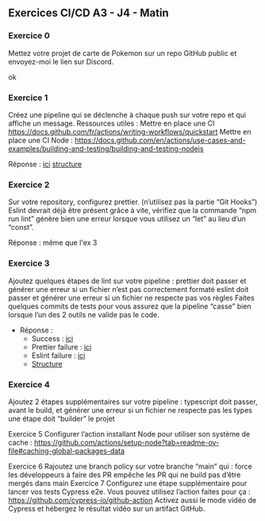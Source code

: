 ## Exercices CI/CD A3 - J4 - Matin
### Exercice 0
  Mettez votre projet de carte de Pokemon sur un repo GitHub public et envoyez-moi le lien sur Discord.
  
  ok 
### Exercice 1
  Créez une pipeline qui se déclenche à chaque push sur votre repo et qui affiche un message.
  Ressources utiles :
  Mettre en place une CI https://docs.github.com/fr/actions/writing-workflows/quickstart
  Mettre en place une CI Node : https://docs.github.com/en/actions/use-cases-and-examples/building-and-testing/building-and-testing-nodejs 

  Réponse : [ici](https://github.com/Adambizien/PokemonDex/actions/runs/11969897278)
  [structure](https://github.com/Adambizien/PokemonDex/blob/cf9a758857a9f1844d1875edabfb023b34764c47/.github/workflows/test.yml)

 
### Exercice 2
  Sur votre repository, configurez prettier. (n’utilisez pas la partie “Git Hooks”)
  Eslint devrait déjà être présent grâce à vite, vérifiez que la commande “npm run lint” génère bien une erreur lorsque vous utilisez un “let” au lieu d’un “const”.
  
 Réponse : 
      même que l'ex 3
  
### Exercice 3
  Ajoutez quelques étapes de lint sur votre pipeline :
  prettier doit passer et générer une erreur si un fichier n’est pas correctement formaté
  eslint doit passer et générer une erreur si un fichier ne respecte pas vos règles
  Faites quelques commits de tests pour vous assurez que la pipeline “casse” bien lorsque l’un des 2 outils ne valide pas le code.

- Réponse :
  - Success : [ici](https://github.com/Adambizien/PokemonDex/actions/runs/11970345324)
  - Prettier failure : [ici](https://github.com/Adambizien/PokemonDex/actions/runs/11970373305)
  - Eslint failure : [ici](https://github.com/Adambizien/PokemonDex/actions/runs/11970412385)
  - [Structure](https://github.com/Adambizien/PokemonDex/blob/27bbe10da90cfd569e05dde348d669b2c9f636b8/.github/workflows/test.yml)

  
### Exercice 4
Ajoutez 2 étapes supplémentaires sur votre pipeline :
typescript doit passer, avant le build, et générer une erreur si un fichier ne respecte pas les types
une étape doit “builder” le projet

Exercice 5
Configurer l’action installant Node pour utiliser son système de cache : https://github.com/actions/setup-node?tab=readme-ov-file#caching-global-packages-data 

Exercice 6
Rajoutez une branch policy sur votre branche “main” qui :
force les développeurs à faire des PR
empêche les PR qui ne build pas d’être mergés dans main
Exercice 7
Configurez une étape supplémentaire pour lancer vos tests Cypress e2e.
Vous pouvez utilisez l’action faites pour ça : https://github.com/cypress-io/github-action 
Activez aussi le mode vidéo de Cypress et hébergez le résultat vidéo sur un artifact GitHub.

